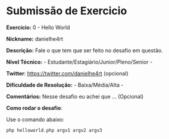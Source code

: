# Submissão de Exercicio

**Exercicio:** 0 - Hello World

**Nickname:** danielhe4rt

**Descrição:** Fale o que tem que ser feito no desafio em questão.

**Nível Técnico:** - Estudante/Estagiário/Junior/Pleno/Senior -

**Twitter**: https://twitter.com/danielhe4rt (opcional)

**Dificuldade de Resolução:** - Baixa/Média/Alta -

**Comentários:** Nesse desafio eu achei que ... (Opcional)

**Como rodar o desafio**: 

Use o comando abaixo: 
```bash
php helloworld.php argv1 argv2 argv3
```